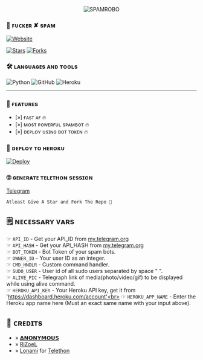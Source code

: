 <p align="center">
  <img src="https://telegra.ph/file/7bd111132fce009e4605e.jpg" alt="SPAMROBO">
</p>

### 🥵 ꜰᴜᴄᴋᴇʀ ✘ sᴘᴀᴍ​
  <a href="https://github.com/Mrvk1703"><img alt="Website" src="https://img.shields.io/badge/LUCKY-purple"></a>
 
[![Stars](https://img.shields.io/github/stars/AnonymousBoy1025/SpamRobo?style=social)](https://github.com/AnonymousBoy1025/SpamRobo/stargazers)
  [![Forks](https://img.shields.io/github/forks/AnonymousBoy1025/SpamRobo?style=social)](https://github.com/AnonymousBoy1025/SpamRobo/fork)

### 🛠️ ʟᴀɴɢᴜᴀɢᴇs ᴀɴᴅ ᴛᴏᴏʟs

  ![Python](https://img.shields.io/badge/Python-3776AB?style=for-the-badge&logo=python&logoColor=white)
  ![GitHub](https://img.shields.io/badge/GitHub-100000?style=for-the-badge&logo=github&logoColor=white)
  ![Heroku](https://img.shields.io/badge/Heroku-430098?style=for-the-badge&logo=heroku&logoColor=white)

----
 
### 🤤 ғᴇᴀᴛᴜʀᴇs

- [»] ғᴀsᴛ ᴀғ 🔥
- [»] ᴍᴏsᴛ ᴩᴏᴡᴇʀғᴜʟ sᴩᴀᴍʙᴏᴛ 🔥
- [»] ᴅᴇᴩʟᴏʏ ᴜsɪɴɢ ʙᴏᴛ ᴛᴏᴋᴇɴ 🔥

### 🚀 ᴅᴇᴘʟᴏʏ ᴛᴏ ʜᴇʀᴏᴋᴜ
  
  [![Deploy](https://www.herokucdn.com/deploy/button.svg)](https://heroku.com/deploy?template=https://github.com/Mrvk1703/SpamRobo)


### 🙄 ɢᴇɴᴇʀᴀᴛᴇ ᴛᴇʟᴇᴛʜᴏɴ sᴇssɪᴏɴ
  
  [Telegram](https://telegram.me/BotFather)

```
Atleast Give A Star and Fork The Repo 🖤
```

## 🗒️ ɴᴇᴄᴇssᴀʀʏ ᴠᴀʀs

☞ `API_ID` - Get your API_ID from [my.telegram.org](https://my.telegram.org/apps)<br>
☞ `API_HASH` - Get your API_HASH from [my.telegram.org](https://my.telegram.org/apps)<br>
☞ `BOT_TOKEN` - Bot Token of your spam bots.<br>
☞ `OWNER_ID` - Your user ID as an integer.<br>
☞ `CMD_HNDLR` - Custom command handler.<br>
☞ `SUDO_USER` - User id of all sudo users separated by space " ".<br>
☞ `ALIVE_PIC` - Telegraph link of media(photo/video/gif) to be displayed while using alive command.<br>
☞ `HEROKU_API_KEY` - Your Heroku API key, get it from 'https://dashboard.heroku.com/account'<br>
☞ `HEROKU_APP_NAME` - Enter the Heroku app name here (Must an exact same name with your input above).<br>


## 💖 ᴄʀᴇᴅɪᴛs
- » [𝝙𝗡𝗢𝗡𝗬𝗠𝗢𝗨𝗦](https://github.com/AnonymousBoy1025)
- » [RiZoeL](https://github.com/MrRizoel)
- » [Lonami](https://github.com/LonamiWebs/) for [Telethon](https://github.com/LonamiWebs/Telethon)
